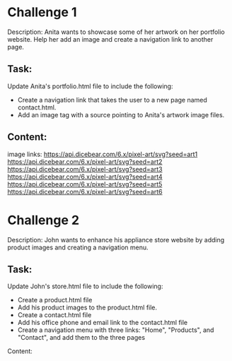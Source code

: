 # Challenge 1
Description: Anita wants to showcase some of her artwork on her portfolio website. Help her add an image and create a navigation link to another page.

## Task:
Update Anita's portfolio.html file to include the following:
- Create a navigation link that takes the user to a new page named contact.html.
- Add an image tag with a source pointing to Anita's artwork image files.

## Content:
image links:
https://api.dicebear.com/6.x/pixel-art/svg?seed=art1
https://api.dicebear.com/6.x/pixel-art/svg?seed=art2
https://api.dicebear.com/6.x/pixel-art/svg?seed=art3
https://api.dicebear.com/6.x/pixel-art/svg?seed=art4
https://api.dicebear.com/6.x/pixel-art/svg?seed=art5
https://api.dicebear.com/6.x/pixel-art/svg?seed=art6

# Challenge 2
Description: John wants to enhance his appliance store website by adding product images and creating a navigation menu.

## Task:
Update John's store.html file to include the following:
- Create a product.html file
- Add his product images to the product.html file.
- Create a contact.html file
- Add his office phone and email link to the contact.html file
- Create a navigation menu with three links: "Home", "Products", and "Contact", and add them to the three pages

Content: